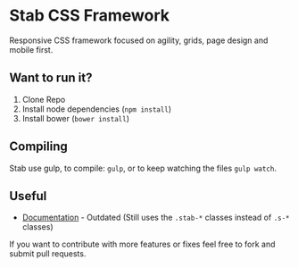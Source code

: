 # Stab CSS Framework
Responsive CSS framework focused on agility, grids, page design and mobile first.

## Want to run it?
1. Clone Repo
2. Install node dependencies (`npm install`)
3. Install bower (`bower install`)

## Compiling
Stab use gulp, to compile: `gulp`, or to keep watching the files `gulp watch`.

## Useful
* [Documentation](http://www.stab.caiokawasaki.com) - Outdated (Still uses the `.stab-*` classes instead of `.s-*` classes)

If you want to contribute with more features or fixes feel free to fork and submit pull requests.